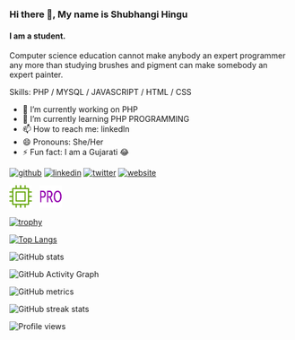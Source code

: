 ### Hi there 👋, My name is Shubhangi Hingu
#### I am a student.
Computer science education cannot make anybody an expert programmer any more than studying brushes and pigment can make somebody an expert painter.

Skills: PHP  / MYSQL / JAVASCRIPT / HTML / CSS

- 🔭 I’m currently working on PHP 
- 🌱 I’m currently learning PHP PROGRAMMING 
- 📫 How to reach me: linkedln 
- 😄 Pronouns: She/Her 
- ⚡ Fun fact: I am a Gujarati 😂 


[<img src='https://cdn.jsdelivr.net/npm/simple-icons@3.0.1/icons/github.svg' alt='github' height='40'>](https://github.com/Shubhangihingu)  [<img src='https://cdn.jsdelivr.net/npm/simple-icons@3.0.1/icons/linkedin.svg' alt='linkedin' height='40'>](https://www.linkedin.com/in/https://www.linkedin.com/in/shubhangi-hingu-03a116209//)  [<img src='https://cdn.jsdelivr.net/npm/simple-icons@3.0.1/icons/twitter.svg' alt='twitter' height='40'>](https://twitter.com/https://twitter.com/hingu_shubhangi)  [<img src='https://cdn.jsdelivr.net/npm/simple-icons@3.0.1/icons/icloud.svg' alt='website' height='40'>](https://icodergirll.000webhostapp.com/)  

<a href='https://docs.github.com/en/developers'><img src='https://raw.githubusercontent.com/acervenky/animated-github-badges/master/assets/devbadge.gif' width='40' height='40'></a> <a href='https://github.com/pricing'><img src='https://raw.githubusercontent.com/acervenky/animated-github-badges/master/assets/pro.gif' width='40' height='40'></a> 

[![trophy](https://github-profile-trophy.vercel.app/?username=Shubhangihingu)](https://github.com/ryo-ma/github-profile-trophy)

[![Top Langs](https://github-readme-stats.vercel.app/api/top-langs/?username=Shubhangihingu)](https://github.com/anuraghazra/github-readme-stats)

![GitHub stats](https://github-readme-stats.vercel.app/api?username=Shubhangihingu&show_icons=true&count_private=true)  

![GitHub Activity Graph](https://activity-graph.herokuapp.com/graph?username=Shubhangihingu)  

![GitHub metrics](https://metrics.lecoq.io/Shubhangihingu)  

![GitHub streak stats](https://github-readme-streak-stats.herokuapp.com/?user=Shubhangihingu)  

![Profile views](https://gpvc.arturio.dev/Shubhangihingu)  
